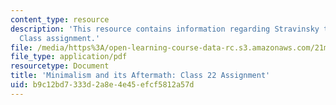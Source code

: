 ```yaml
---
content_type: resource
description: 'This resource contains information regarding Stravinsky to the present:
  Class assignment.'
file: /media/https%3A/open-learning-course-data-rc.s3.amazonaws.com/21m-260-stravinsky-to-the-present-spring-2016/b9c12bd7333d2a8e4e45efcf5812a57d_MIT21M_260S16_assn22.pdf
file_type: application/pdf
resourcetype: Document
title: 'Minimalism and its Aftermath: Class 22 Assignment'
uid: b9c12bd7-333d-2a8e-4e45-efcf5812a57d
---
```

